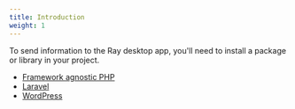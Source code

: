 ```yaml
---
title: Introduction
weight: 1
---
```


To send information to the Ray desktop app, you'll need to install a package or library in your project.

- [Framework agnostic PHP](/docs/ray/v1/usage/framework-agnostic-php-project)
- [Laravel](/docs/ray/v1/usage/laravel)
- [WordPress](/docs/ray/v1/usage/wordpress)
